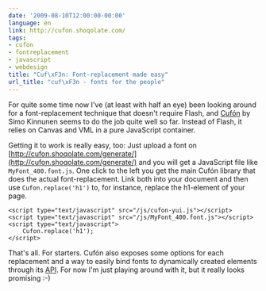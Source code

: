 ```yaml
---
date: '2009-08-10T12:00:00-00:00'
language: en
link: http://cufon.shoqolate.com/
tags:
- cufon
- fontreplacement
- javascript
- webdesign
title: "Cuf\xF3n: Font-replacement made easy"
url_title: "cuf\xF3n - fonts for the people"
---
```



For quite some time now I've (at least with half an eye) been looking around for a font-replacement technique that doesn't require Flash, and [Cufón](http://cufon.shoqolate.com/) by Simo Kinnunen seems to do the job quite well so far. Instead of Flash, it relies on Canvas and VML in a pure JavaScript container. 

Getting it to work is really easy, too: Just upload a font on [http://cufon.shoqolate.com/generate/](http://cufon.shoqolate.com/generate/) and you will get a JavaScript file like ``MyFont_400.font.js``. One click to the left you get the main Cufón library that does the actual font-replacement. Link both into your document and then use ``Cufon.replace('h1')`` to, for instance, replace the h1-element of your page.

    <script type="text/javascript" src="/js/cufon-yui.js"></script>
    <script type="text/javascript" src="/js/MyFont_400.font.js"></script>
    <script type="text/javascript">
        Cufon.replace('h1');
    </script>

That's all. For starters. Cufón also exposes some options for each replacement and a way to easily bind fonts to dynamically created elements through its [API](http://wiki.github.com/sorccu/cufon/api). For now I'm just playing around with it, but it really looks promising :-)